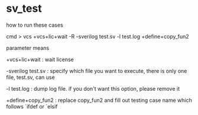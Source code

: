 # sv_test

how to run these cases

cmd > vcs +vcs+lic+wait -R -sverilog test.sv -l test.log +define+copy_fun2


parameter means

+vcs+lic+wait      : wait license

-sverilog test.sv  : specify which file you want to execute, there is only one file, test.sv, can use

-l test.log        : dump log file. if you don't want this option, please remove it

+define+copy_fun2  : replace copy_fun2 and fill out testing case name which follows \`ifdef or \`elsif
